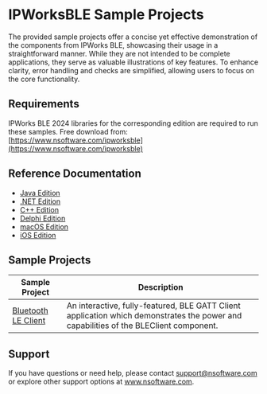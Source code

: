 # IPWorksBLE Sample Projects
The provided sample projects offer a concise yet effective demonstration of the components from IPWorks BLE, showcasing their usage in a straightforward manner. While they are not intended to be complete applications, they serve as valuable illustrations of key features. To enhance clarity, error handling and checks are simplified, allowing users to focus on the core functionality.

## Requirements
IPWorks BLE 2024 libraries for the corresponding edition are required to run these samples.  Free download from: [https://www.nsoftware.com/ipworksble](https://www.nsoftware.com/ipworksble)

## Reference Documentation
* [Java Edition](https://cdn.nsoftware.com/help/ILJ/java/)
* [.NET Edition](https://cdn.nsoftware.com/help/ILJ/cs/)
* [C++ Edition](https://cdn.nsoftware.com/help/ILJ/cpp/)
* [Delphi Edition](https://cdn.nsoftware.com/help/ILJ/dlp/)
* [macOS Edition](https://cdn.nsoftware.com/help/ILJ/mac/)
* [iOS Edition](https://cdn.nsoftware.com/help/ILJ/mac/)

## Sample Projects
| Sample Project | Description |
| --- | --- |
| [Bluetooth LE Client](./IPWorks%20BLE%20Samples/Bluetooth%20LE%20Client) | An interactive, fully-featured, BLE GATT Client application which demonstrates the power and capabilities of the BLEClient component. |

## Support
If you have questions or need help, please contact support@nsoftware.com or explore other support options 
at www.nsoftware.com.
